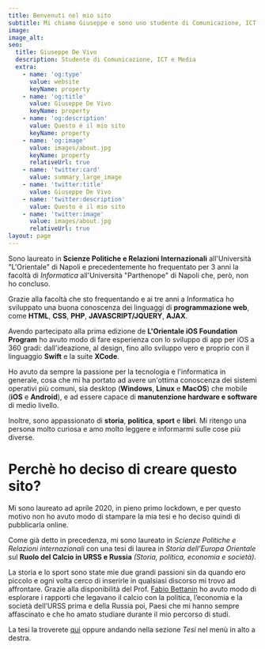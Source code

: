 ```yaml
---
title: Benvenuti nel mio sito
subtitle: Mi chiamo Giuseppe e sono uno studente di Comunicazione, ICT e Media all'Università di Torino.
image:
image_alt:
seo:
  title: Giuseppe De Vivo
  description: Studente di Comunicazione, ICT e Media
  extra:
    - name: 'og:type'
      value: website
      keyName: property
    - name: 'og:title'
      value: Giuseppe De Vivo
      keyName: property
    - name: 'og:description'
      value: Questo è il mio sito
      keyName: property
    - name: 'og:image'
      value: images/about.jpg
      keyName: property
      relativeUrl: true
    - name: 'twitter:card'
      value: summary_large_image
    - name: 'twitter:title'
      value: Giuseppe De Vivo
    - name: 'twitter:description'
      value: Questo è il mio sito
    - name: 'twitter:image'
      value: images/about.jpg
      relativeUrl: true
layout: page
---
```


Sono laureato in **Scienze Politiche e Relazioni Internazionali** all'Università "L'Orientale" di Napoli e precedentemente ho frequentato per 3 anni la facoltà di *Informatica* all'Università "Parthenope" di Napoli che, però, non ho concluso.

Grazie alla facoltà che sto frequentando e ai tre anni a Informatica ho sviluppato una buona conoscenza dei linguaggi di **programmazione web**, come **HTML**, **CSS**, **PHP**, **JAVASCRIPT/JQUERY**, **AJAX**.

Avendo partecipato alla prima edizione de **L'Orientale iOS Foundation Program** ho avuto modo di fare esperienza con lo sviluppo di app per iOS a 360 gradi: dall'ideazione, al design, fino allo sviluppo vero e proprio con il linguaggio **Swift** e la suite **XCode**.

Ho avuto da sempre la passione per la tecnologia e l'informatica in generale, cosa che mi ha portato ad avere un'ottima conoscenza dei sistemi operativi più comuni, sia desktop (**Windows**, **Linux** e **MacOS**) che mobile (**iOS** e **Android**), e ad essere capace di **manutenzione hardware e software** di medio livello.

Inoltre, sono appassionato di **storia**, **politica**, **sport** e **libri**. Mi ritengo una persona molto curiosa e amo molto leggere e informarmi sulle cose più diverse.


# Perchè ho deciso di creare questo sito?
Mi sono laureato ad aprile 2020, in pieno primo lockdown, e per questo motivo non ho avuto modo di stampare la mia tesi e ho deciso quindi di pubblicarla online.

Come già detto in precedenza, mi sono laureato in _Scienze Politiche e Relazioni internazionali_  con una tesi di laurea in _Storia dell’Europa Orientale_ sul **Ruolo del Calcio in URSS e Russia** _(Storia, politica, economia e società)_.

La storia e lo sport sono state mie due grandi passioni sin da quando ero piccolo e ogni volta cerco di inserirle in qualsiasi discorso mi trovo ad affrontare. Grazie alla disponibilità del Prof.  [Fabio Bettanin](https://docenti.unior.it/index2.php?user_id=fbettanin&content_id_start=1) ho avuto modo di esplorare i rapporti che legavano il calcio con la politica, l’economia e la società dell’URSS prima e della Russia poi, Paesi che mi hanno sempre affascinato e che ho amato studiare durante il mio percorso di studi.

La tesi la troverete [qui](https://happy-oak-5ea74.netlify.app/blog/) oppure andando nella sezione _Tesi_ nel menù in alto a destra.

